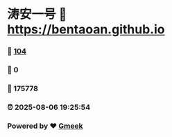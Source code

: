 # 涛安一号 :link: https://bentaoan.github.io 
### :page_facing_up: [104](https://bentaoan.github.io/tag.html) 
### :speech_balloon: 0 
### :hibiscus: 175778 
### :alarm_clock: 2025-08-06 19:25:54 
### Powered by :heart: [Gmeek](https://github.com/Meekdai/Gmeek)
